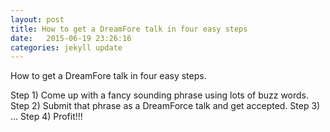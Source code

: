 ```yaml
---
layout: post
title: How to get a DreamFore talk in four easy steps
date:   2015-06-19 23:26:16
categories: jekyll update
---
```

How to get a DreamFore talk in four easy steps.

Step 1) Come up with a fancy sounding phrase using lots of buzz words.
Step 2) Submit that phrase as a DreamForce talk and get accepted.
Step 3) ...
Step 4) Profit!!!